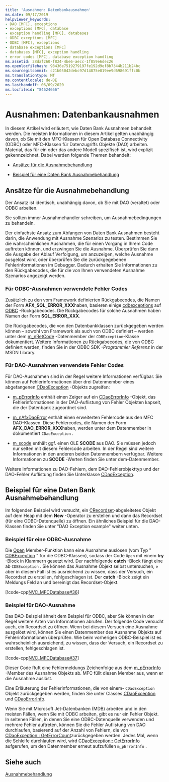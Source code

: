 ```yaml
---
title: 'Ausnahmen: Datenbankausnahmen'
ms.date: 09/17/2019
helpviewer_keywords:
- DAO [MFC], exceptions
- exceptions [MFC], database
- exception handling [MFC], databases
- ODBC exceptions [MFC]
- ODBC [MFC], exceptions
- database exceptions [MFC]
- databases [MFC], exception handling
- error codes [MFC], database exception handling
ms.assetid: 28daf260-f824-4be6-aecc-1f859e6dec26
ms.openlocfilehash: 98436e7519279197fe192d9ef8b7344b211b24bc
ms.sourcegitcommit: c21b05042debc97d14875e019ee9d698691ffc0b
ms.translationtype: MT
ms.contentlocale: de-DE
ms.lasthandoff: 06/09/2020
ms.locfileid: "84624666"
---
```

# <a name="exceptions-database-exceptions"></a>Ausnahmen: Datenbankausnahmen

In diesem Artikel wird erläutert, wie Daten Bank Ausnahmen behandelt werden. Die meisten Informationen in diesem Artikel gelten unabhängig davon, ob Sie mit den MFC-Klassen für Open Database Connectivity (ODBC) oder MFC-Klassen für Datenzugriffs Objekte (DAO) arbeiten. Material, das für ein oder das andere Modell spezifisch ist, wird explizit gekennzeichnet. Dabei werden folgende Themen behandelt:

- [Ansätze für die Ausnahmebehandlung](#_core_approaches_to_exception_handling)

- [Beispiel für eine Daten Bank Ausnahmebehandlung](#_core_a_database_exception.2d.handling_example)

## <a name="approaches-to-exception-handling"></a><a name="_core_approaches_to_exception_handling"></a>Ansätze für die Ausnahmebehandlung

Der Ansatz ist identisch, unabhängig davon, ob Sie mit DAO (veraltet) oder ODBC arbeiten.

Sie sollten immer Ausnahmehandler schreiben, um Ausnahmebedingungen zu behandeln.

Der einfachste Ansatz zum Abfangen von Daten Bank Ausnahmen besteht darin, die Anwendung mit Ausnahme Szenarios zu testen. Bestimmen Sie die wahrscheinlichen Ausnahmen, die für einen Vorgang in Ihrem Code auftreten können, und erzwingen Sie die Ausnahme. Überprüfen Sie dann die Ausgabe der Ablauf Verfolgung, um anzuzeigen, welche Ausnahme ausgelöst wird, oder überprüfen Sie die zurückgegebenen Fehlerinformationen im Debugger. Dadurch erhalten Sie Informationen zu den Rückgabecodes, die für die von Ihnen verwendeten Ausnahme Szenarios angezeigt werden.

### <a name="error-codes-used-for-odbc-exceptions"></a>Für ODBC-Ausnahmen verwendete Fehler Codes

Zusätzlich zu den vom Framework definierten Rückgabecodes, die Namen der Form **AFX_SQL_ERROR_XXX**haben, basieren einige [cdbexceptions](reference/cdbexception-class.md) auf [ODBC](../data/odbc/odbc-basics.md) -Rückgabecodes. Die Rückgabecodes für solche Ausnahmen haben Namen der Form **SQL_ERROR_XXX**.

Die Rückgabecodes, die von den Datenbankklassen zurückgegeben werden können – sowohl von Framework als auch von ODBC definiert  – werden unter dem [m_nRetCode](reference/cdbexception-class.md#m_nretcode) -Datenmember der `CDBException`-Klasse dokumentiert. Weitere Informationen zu Rückgabecodes, die von ODBC definiert werden, finden Sie in der ODBC SDK *-Programmier Referenz* in der MSDN Library.

### <a name="error-codes-used-for-dao-exceptions"></a>Für DAO-Ausnahmen verwendete Fehler Codes

Für DAO-Ausnahmen sind in der Regel weitere Informationen verfügbar. Sie können auf Fehlerinformationen über drei Datenmember eines abgefangenen [CDaoException](reference/cdaoexception-class.md) -Objekts zugreifen:

- [m_pErrorInfo](reference/cdaoexception-class.md#m_perrorinfo) enthält einen Zeiger auf ein [CDaoErrorInfo](reference/cdaoerrorinfo-structure.md) -Objekt, das Fehlerinformationen in der DAO-Auflistung von Fehler Objekten kapselt, die der Datenbank zugeordnet sind.

- [m_nAfxDaoError](reference/cdaoexception-class.md#m_nafxdaoerror) enthält einen erweiterten Fehlercode aus den MFC DAO-Klassen. Diese Fehlercodes, die Namen der Form **AFX_DAO_ERROR_XXX**haben, werden unter dem Datenmember in dokumentiert `CDaoException` .

- [m_scode](reference/cdaoexception-class.md#m_scode) enthält ggf. einen OLE **SCODE** aus DAO. Sie müssen jedoch nur selten mit diesem Fehlercode arbeiten. In der Regel sind weitere Informationen in den anderen beiden Datenmembern verfügbar. Weitere Informationen zu **SCODE** -Werten finden Sie unter dem-Datenmember.

Weitere Informationen zu DAO-Fehlern, dem DAO-Fehlerobjekttyp und der DAO-Fehler Auflistung finden Sie Unterklasse [CDaoException](reference/cdaoexception-class.md).

## <a name="a-database-exception-handling-example"></a><a name="_core_a_database_exception.2d.handling_example"></a>Beispiel für eine Daten Bank Ausnahmebehandlung

Im folgenden Beispiel wird versucht, ein [CRecordset](reference/crecordset-class.md)-abgeleitetes Objekt auf dem Heap mit dem **New** -Operator zu erstellen und dann das Recordset (für eine ODBC-Datenquelle) zu öffnen. Ein ähnliches Beispiel für die DAO-Klassen finden Sie unter "DAO Exception example" weiter unten.

### <a name="odbc-exception-example"></a>Beispiel für eine ODBC-Ausnahme

Die [Open](reference/crecordset-class.md#open) Member-Funktion kann eine Ausnahme auslösen (vom Typ " [CDBException](reference/cdbexception-class.md) " für die ODBC-Klassen), sodass der Code `Open` mit einem **try** -Block in Klammern gesetzt wird. Der nachfolgende **catch** -Block fängt eine ab `CDBException` . Sie können das Ausnahme Objekt selbst untersuchen, `e` aber in diesem Fall ist es ausreichend zu wissen, dass der Versuch, ein Recordset zu erstellen, fehlgeschlagen ist. Der **catch** -Block zeigt ein Meldungs Feld an und bereinigt das Recordset-Objekt.

[!code-cpp[NVC_MFCDatabase#36](codesnippet/cpp/exceptions-database-exceptions_1.cpp)]

### <a name="dao-exception-example"></a>Beispiel für DAO-Ausnahme

Das DAO-Beispiel ähnelt dem Beispiel für ODBC, aber Sie können in der Regel weitere Arten von Informationen abrufen. Der folgende Code versucht auch, ein Recordset zu öffnen. Wenn bei diesem Versuch eine Ausnahme ausgelöst wird, können Sie einen Datenmember des Ausnahme Objekts auf Fehlerinformationen überprüfen. Wie beim vorherigen ODBC-Beispiel ist es wahrscheinlich ausreichend, zu wissen, dass der Versuch, ein Recordset zu erstellen, fehlgeschlagen ist.

[!code-cpp[NVC_MFCDatabase#37](codesnippet/cpp/exceptions-database-exceptions_2.cpp)]

Dieser Code Ruft eine Fehlermeldungs Zeichenfolge aus dem [m_pErrorInfo](reference/cdaoexception-class.md#m_perrorinfo) -Member des Ausnahme Objekts ab. MFC füllt diesen Member aus, wenn er die Ausnahme auslöst.

Eine Erläuterung der Fehlerinformationen, die von einem- `CDaoException` Objekt zurückgegeben werden, finden Sie unter Classes [CDaoException](reference/cdaoexception-class.md) und [CDaoErrorInfo](reference/cdaoerrorinfo-structure.md).

Wenn Sie mit Microsoft Jet-Datenbanken (MDB) arbeiten und in den meisten Fällen, wenn Sie mit ODBC arbeiten, gibt es nur ein Fehler Objekt. In seltenen Fällen, in denen Sie eine ODBC-Datenquelle verwenden und mehrere Fehler auftreten, können Sie die Fehler Auflistung von DAO durchlaufen, basierend auf der Anzahl von Fehlern, die von [CDaoException:: GetErrorCount](reference/cdaoexception-class.md#geterrorcount)zurückgegeben werden. Jedes Mal, wenn die Schleife durchlaufen wird, wird [CDaoException:: GetErrorInfo](reference/cdaoexception-class.md#geterrorinfo) aufgerufen, um den Datenmember erneut aufzufüllen `m_pErrorInfo` .

## <a name="see-also"></a>Siehe auch

[Ausnahmebehandlung](exception-handling-in-mfc.md)
